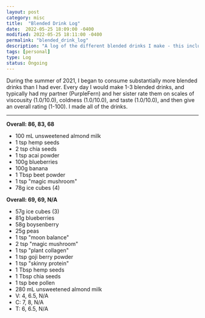 ```yaml
---
layout: post
category: misc
title:  "Blended Drink Log"
date:  2022-05-25 18:09:00 -0400
modified: 2022-05-25 18:11:00 -0400
permalink: "blended_drink_log"
description: "A log of the different blended drinks I make - this includes their ratings on several scales."
tags: [personal]
type: Log
status: Ongoing
---
```


During the summer of 2021, I began to consume substantially more blended drinks than I had ever. Every day I would make 1-3 blended drinks, and typically had my partner (PurpleFern) and her sister rate them on scales of viscousity (1.0/10.0), coldness (1.0/10.0), and taste (1.0/10.0), and then give an overall rating (1-100). I made all of the drinks. 

---

__Overall: 86, 83, 68__ 
- 100 mL unsweetened almond milk 
- 1 tsp hemp seeds 
- 2 tsp chia seeds 
- 1 tsp acai powder
- 100g blueberries
- 100g banana
- 1 Tbsp beet powder
- 1 tsp "magic mushroom" 
- 78g ice cubes (4)


__Overall: 69, 69, N/A__
- 57g ice cubes (3)
- 81g blueberries
- 58g boysenberry
- 25g peas 
- 1 tsp "moon balance" 
- 2 tsp "magic mushroom"
- 1 tsp "plant collagen" 
- 1 tsp goji berry powder
- 1 tsp "skinny protein" 
- 1 Tbsp hemp seeds 
- 1 Tbsp chia seeds 
- 1 tsp bee pollen 
- 280 mL unsweetened almond milk 
- V: 4, 6.5, N/A
- C: 7, 8, N/A
- T: 6, 6.5, N/A